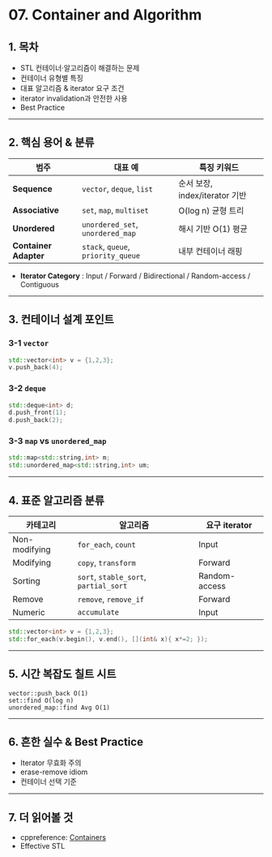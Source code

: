 # 07. Container and Algorithm

## 1. 목차
- STL 컨테이너·알고리즘이 해결하는 문제
- 컨테이너 유형별 특징
- 대표 알고리즘 & iterator 요구 조건
- iterator invalidation과 안전한 사용
- Best Practice

---

## 2. 핵심 용어 & 분류
| 범주 | 대표 예 | 특징 키워드 |
|------|---------|-------------|
| **Sequence** | `vector`, `deque`, `list` | 순서 보장, index/iterator 기반 |
| **Associative** | `set`, `map`, `multiset` | O(log n) 균형 트리 |
| **Unordered** | `unordered_set`, `unordered_map` | 해시 기반 O(1) 평균 |
| **Container Adapter** | `stack`, `queue`, `priority_queue` | 내부 컨테이너 래핑 |

* **Iterator Category** : Input / Forward / Bidirectional / Random-access / Contiguous

---

## 3. 컨테이너 설계 포인트

### 3-1 `vector`
```cpp
std::vector<int> v = {1,2,3};
v.push_back(4);
```

### 3-2 `deque`
```cpp
std::deque<int> d;
d.push_front(1);
d.push_back(2);
```

### 3-3 `map` vs `unordered_map`
```cpp
std::map<std::string,int> m;
std::unordered_map<std::string,int> um;
```

---

## 4. 표준 알고리즘 분류
| 카테고리 | 알고리즘 | 요구 iterator |
|----------|----------|---------------|
| Non-modifying | `for_each`, `count` | Input |
| Modifying | `copy`, `transform` | Forward |
| Sorting | `sort`, `stable_sort`, `partial_sort` | Random-access |
| Remove | `remove`, `remove_if` | Forward |
| Numeric | `accumulate` | Input |

```cpp
std::vector<int> v = {1,2,3};
std::for_each(v.begin(), v.end(), [](int& x){ x*=2; });
```

---

## 5. 시간 복잡도 칠트 시트
```text
vector::push_back O(1)
set::find O(log n)
unordered_map::find Avg O(1)
```

---

## 6. 흔한 실수 & Best Practice
- Iterator 무효화 주의
- erase-remove idiom
- 컨테이너 선택 기준

---

## 7. 더 읽어볼 것
- cppreference: [Containers](https://en.cppreference.com/w/cpp/container)
- Effective STL
